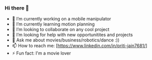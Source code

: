 ### Hi there 👋

- 🔭 I’m currently working on a mobile manipulator
- 🌱 I’m currently learning motion planning 
- 👯 I’m looking to collaborate on any cool project
- 🤔 I’m looking for help with new opportunitites and projects 
- 💬 Ask me about movies/business/robotics/dance :))
- 📫 How to reach me: [https://www.linkedin.com/in/priti-jain7681/]
- ⚡ Fun fact: I'm a movie lover
